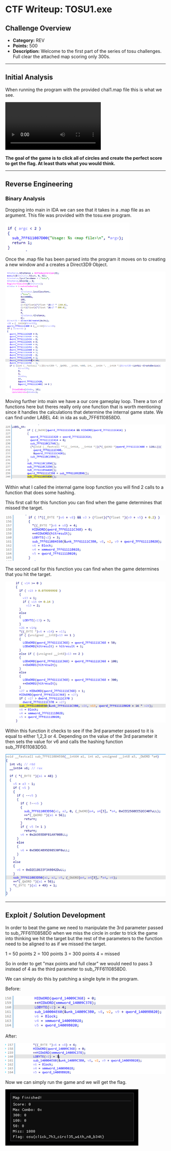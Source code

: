 # CTF Writeup: TOSU1.exe

## Challenge Overview
- **Category:** REV
- **Points:** 500
- **Description:** Welcome to the first part of the series of tosu challenges. Full clear the attached map scoring only 300s.

---
## Initial Analysis


When running the program with the provided chal1.map file this is what we see.

<video controls src="ezgif-651b1a46897bac.mp4" title="Title"></video>

**The goal of the game is to click all of circles and create the perfect score to get the flag. At least thats what you would think.**

---
## Reverse Engineering
### Binary Analysis

Dropping into main in IDA we can see that it takes in a .map file as an argument. This file was provided with the tosu.exe program.

![alt text](image.png)

Once the .map file has been parsed into the program it moves on to creating a new window and a creates a Direct3D9 Object.

![alt text](image-1.png)

Moving further into main we have a our core gameplay loop. There a ton of functions here but theres really only one function that is worth mentioning since it handles the calculations that determine the internal game state. We can find under LABEL 44: in ida as sub_7FF6110858D0.

![alt text](image-2.png)

Within what I called the internal game loop function you will find 2 calls to a function that does some hashing.

This first call for this function you can find when the game determines that missed the target.

![alt text](image-3.png)

The second call for this function you can find when the game determines that you hit the target.

![alt text](image-4.png)

Within this function it checks to see if the 3rd parameter passed to it is equal to either 1,2,3 or 4.
Depending on the value of the 3rd parameter it then sets the value for v6 and calls the hashing function sub_7FF611083D50. 

![alt text](image-5.png)

---
## Exploit / Solution Development

In order to beat the game we need to manipulate the 3rd parameter passed to sub_7FF6110858D0 when we miss the circle in order to trick the game into thinking we hit the target but the rest of the parameters to the function need to be aligned to as if we missed the target.

1 = 50 points
2 = 100 points
3 = 300 points 
4 = missed

So in order to get "max points and full clear" we would need to pass 3 instead of 4 as the third parameter to sub_7FF6110858D0.

We can simply do this by patching a single byte in the program.

Before:

![alt text](image-6.png)

After: 

![alt text](image-7.png)

Now we can simply run the game and we will get the flag. 

![alt text](flag.png)
